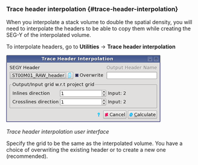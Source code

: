 ### Trace header interpolation {#trace-header-interpolation}

When you interpolate a stack volume to double the spatial density, you will need to interpolate the headers to be able to copy them while creating the SEG-Y of the interpolated volume.

To interpolate headers, go to **Utilities** → **Trace header interpolation**

![](/assets/011_data_export.png)

_Trace header interpolation user interface_

Specify the grid to be the same as the interpolated volume. You have a choice of overwriting the existing header or to create a new one \(recommended\).

